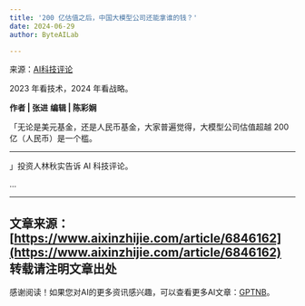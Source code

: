 ```yaml
---
title: '200 亿估值之后，中国大模型公司还能拿谁的钱？'
date: 2024-06-29
author: ByteAILab

---
```


来源：[AI科技评论](https://mp.weixin.qq.com/s/hJW46nZL5kMzln1BQh54bg)

2023 年看技术，2024 年看战略。

**作者 | 张进**
**编辑 | 陈彩娴**

「无论是美元基金，还是人民币基金，大家普遍觉得，大模型公司估值超越 200 亿（人民币）是一个槛。

---
」投资人林秋实告诉 AI 科技评论。

...

---

文章来源：[https://www.aixinzhijie.com/article/6846162](https://www.aixinzhijie.com/article/6846162)  
转载请注明文章出处
---
感谢阅读！如果您对AI的更多资讯感兴趣，可以查看更多AI文章：[GPTNB](https://gptnb.com)。